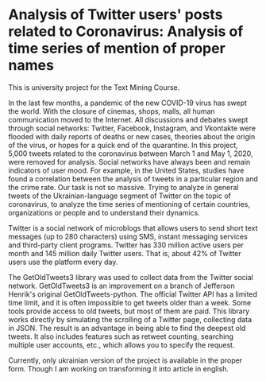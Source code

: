# Analysis of Twitter users' posts related to Coronavirus: Analysis of time series of mention of proper names

This is university project for the Text Mining Course.

In the last few months, a pandemic of the new COVID-19 virus has swept the world. With the closure of cinemas, shops, malls, all human communication moved to the Internet. All discussions and debates swept through social networks: Twitter, Facebook, Instagram, and Vkontakte were flooded with daily reports of deaths or new cases, theories about the origin of the virus, or hopes for a quick end of the quarantine.
In this project, 5,000 tweets related to the coronavirus between March 1 and May 1, 2020, were removed for analysis.
Social networks have always been and remain indicators of user mood. For example, in the United States, studies have found a correlation between the analysis of tweets in a particular region and the crime rate. Our task is not so massive. Trying to  analyze in general tweets of the Ukrainian-language segment of Twitter on the topic of coronavirus, to analyze the time series of mentioning of certain countries, organizations or people and to understand their dynamics.

Twitter is a social network of microblogs that allows users to send short text messages (up to 280 characters) using SMS, instant messaging services and third-party client programs. Twitter has 330 million active users per month and 145 million daily Twitter users. That is, about 42% of Twitter users use the platform every day.

The GetOldTweets3 library was used to collect data from the Twitter social network. GetOldTweets3 is an improvement on a branch of Jefferson Henrik's original GetOldTweets-python. The official Twitter API has a limited time limit, and it is often impossible to get tweets older than a week. Some tools provide access to old tweets, but most of them are paid. This library works directly by simulating the scrolling of a Twitter page, collecting data in JSON. The result is an advantage in being able to find the deepest old tweets. It also includes features such as retweet counting, searching multiple user accounts, etc., which allows you to specify the request.

Currently, only ukrainian version of the project is available in the proper form. Though I am working on transforming it into article in english.

